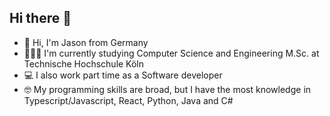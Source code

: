 ## Hi there 👋

- 👋 Hi, I'm Jason from Germany
- 👨🏼‍🎓 I'm currently studying Computer Science and Engineering M.Sc. at Technische Hochschule Köln
- 💻 I also work part time as a Software developer
- 🤓 My programming skills are broad, but I have the most knowledge in Typescript/Javascript, React, Python, Java and C#


